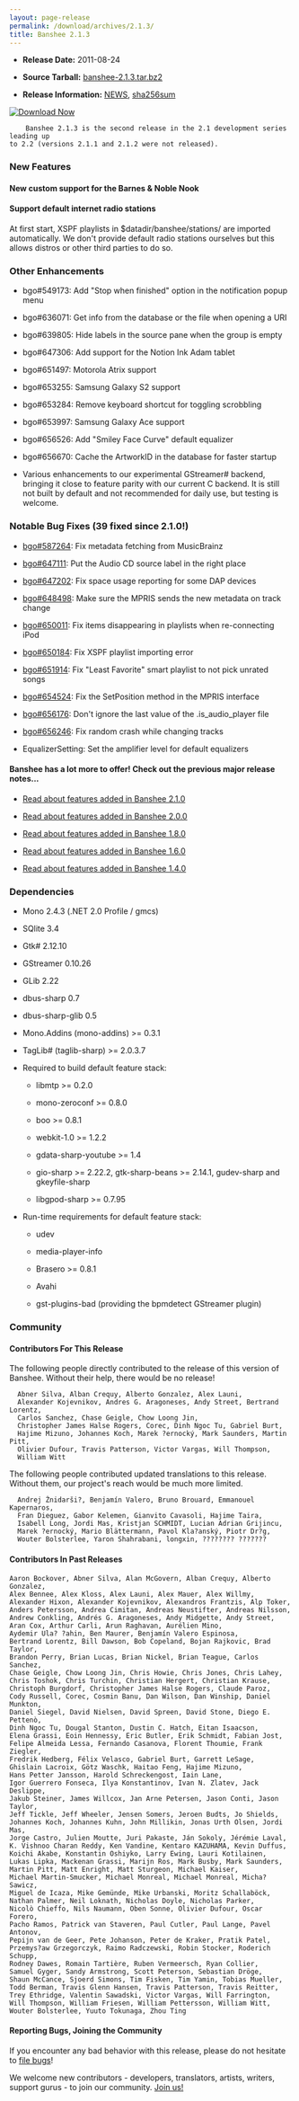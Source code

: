 ```yaml
---
layout: page-release
permalink: /download/archives/2.1.3/
title: Banshee 2.1.3
---
```



	
  * **Release Date:** 2011-08-24

	
  * **Source Tarball:** [banshee-2.1.3.tar.bz2](http://ftp.gnome.org/pub/GNOME/sources/banshee/2.1/banshee-2.1.3.tar.bz2)

	
  * **Release Information:**
[NEWS](http://ftp.gnome.org/pub/GNOME/sources/banshee/2.1/banshee-2.1.3.news),
[sha256sum](http://ftp.gnome.org/pub/GNOME/sources/banshee/2.1/banshee-2.1.3.sha256sum)




[![Download Now](/images/download-button.png)](/download)






        Banshee 2.1.3 is the second release in the 2.1 development series leading up
    to 2.2 (versions 2.1.1 and 2.1.2 were not released).





### New Features


      

####  New custom support for the Barnes & Noble Nook




####  Support default internet radio stations

At first start, XSPF playlists
        in $datadir/banshee/stations/ are imported automatically. We don't
        provide default radio stations ourselves but this allows distros or
        other third parties to do so.



### Other Enhancements





      
  * bgo#549173: Add "Stop when finished" option in the notification popup menu
      
  * bgo#636071: Get info from the database or the file when opening a URI
      
  * bgo#639805: Hide labels in the source pane when the group is empty
      
  * bgo#647306: Add support for the Notion Ink Adam tablet
      
  * bgo#651497: Motorola Atrix support
      
  * bgo#653255: Samsung Galaxy S2 support
      
  * bgo#653284: Remove keyboard shortcut for toggling scrobbling
      
  * bgo#653997: Samsung Galaxy Ace support
      
  * bgo#656526: Add "Smiley Face Curve" default equalizer
      
  * bgo#656670: Cache the ArtworkID in the database for faster startup
      
  * Various enhancements to our experimental GStreamer# backend, bringing it
        close to feature parity with our current C backend. It is still not
        built by default and not recommended for daily use, but testing is welcome.




### Notable Bug Fixes (39 fixed since 2.1.0!)





      
  * [bgo#587264](http://bugzilla.gnome.org/show_bug.cgi?id=587264): Fix metadata fetching from MusicBrainz
      
  * [bgo#647111](http://bugzilla.gnome.org/show_bug.cgi?id=647111): Put the Audio CD source label in the right place
      
  * [bgo#647202](http://bugzilla.gnome.org/show_bug.cgi?id=647202): Fix space usage reporting for some DAP devices
      
  * [bgo#648498](http://bugzilla.gnome.org/show_bug.cgi?id=648498): Make sure the MPRIS sends the new metadata on track change
      
  * [bgo#650011](http://bugzilla.gnome.org/show_bug.cgi?id=650011): Fix items disappearing in playlists when re-connecting iPod
      
  * [bgo#650184](http://bugzilla.gnome.org/show_bug.cgi?id=650184): Fix XSPF playlist importing error
      
  * [bgo#651914](http://bugzilla.gnome.org/show_bug.cgi?id=651914): Fix "Least Favorite" smart playlist to not pick unrated songs
      
  * [bgo#654524](http://bugzilla.gnome.org/show_bug.cgi?id=654524): Fix the SetPosition method in the MPRIS interface
      
  * [bgo#656176](http://bugzilla.gnome.org/show_bug.cgi?id=656176): Don't ignore the last value of the .is_audio_player file
      
  * [bgo#656246](http://bugzilla.gnome.org/show_bug.cgi?id=656246): Fix random crash while changing tracks
      
  * EqualizerSetting: Set the amplifier level for default equalizers




#### Banshee has a lot more to offer! Check out the previous major release notes...





	
  * [Read about features added in Banshee 2.1.0](/download/archives/2.1.0)

	
  * [Read about features added in Banshee 2.0.0](/download/archives/2.0.0)

	
  * [Read about features added in Banshee 1.8.0](/download/archives/1.8.0)

	
  * [Read about features added in Banshee 1.6.0](/download/archives/1.6.0)

	
  * [Read about features added in Banshee 1.4.0](/download/archives/1.4.0)




### Dependencies





	
  * Mono 2.4.3 (.NET 2.0 Profile / gmcs)

	
  * SQlite 3.4

	
  * Gtk# 2.12.10

	
  * GStreamer 0.10.26

	
  * GLib 2.22

	
  * dbus-sharp 0.7

	
  * dbus-sharp-glib 0.5

	
  * Mono.Addins (mono-addins) >= 0.3.1

	
  * TagLib# (taglib-sharp) >= 2.0.3.7

	
  * Required to build default feature stack:

	
    * libmtp >= 0.2.0

	
    * mono-zeroconf >= 0.8.0

	
    * boo >= 0.8.1

	
    * webkit-1.0 >= 1.2.2

	
    * gdata-sharp-youtube >= 1.4

	
    * gio-sharp >= 2.22.2, gtk-sharp-beans >= 2.14.1, gudev-sharp and gkeyfile-sharp

	
    * libgpod-sharp >= 0.7.95




	
  * Run-time requirements for default feature stack:

	
    * udev

	
    * media-player-info

	
    * Brasero >= 0.8.1

	
    * Avahi

	
    * gst-plugins-bad (providing the bpmdetect GStreamer plugin)







### Community





#### Contributors For This Release


The following people directly contributed to the release of this version of Banshee. Without their help, there would be no release!


> 
      Abner Silva, Alban Crequy, Alberto Gonzalez, Alex Launi,
      Alexander Kojevnikov, Andres G. Aragoneses, Andy Street, Bertrand Lorentz,
      Carlos Sanchez, Chase Geigle, Chow Loong Jin,
      Christopher James Halse Rogers, Corec, Dinh Ngoc Tu, Gabriel Burt,
      Hajime Mizuno, Johannes Koch, Marek ?ernocký, Mark Saunders, Martin Pitt,
      Olivier Dufour, Travis Patterson, Victor Vargas, Will Thompson,
      William Witt



The following people contributed updated translations to this release.    Without them, our project's reach would be much more limited.


> 
      Andrej Žnidarši?, Benjamín Valero, Bruno Brouard, Emmanouel Kapernaros,
      Fran Dieguez, Gabor Kelemen, Gianvito Cavasoli, Hajime Taira,
      Isabell Long, Jordi Mas, Kristjan SCHMIDT, Lucian Adrian Grijincu,
      Marek ?ernocký, Mario Blättermann, Pavol Kla?anský, Piotr Dr?g,
      Wouter Bolsterlee, Yaron Shahrabani, longxin, ???????? ???????





#### Contributors In Past Releases




> 
    Aaron Bockover, Abner Silva, Alan McGovern, Alban Crequy, Alberto Gonzalez,
    Alex Bennee, Alex Kloss, Alex Launi, Alex Mauer, Alex Willmy,
    Alexander Hixon, Alexander Kojevnikov, Alexandros Frantzis, Alp Toker,
    Anders Petersson, Andrea Cimitan, Andreas Neustifter, Andreas Nilsson,
    Andrew Conkling, Andrés G. Aragoneses, Andy Midgette, Andy Street,
    Aran Cox, Arthur Carli, Arun Raghavan, Aurélien Mino,
    Aydemir Ula? ?ahin, Ben Maurer, Benjamín Valero Espinosa,
    Bertrand Lorentz, Bill Dawson, Bob Copeland, Bojan Rajkovic, Brad Taylor,
    Brandon Perry, Brian Lucas, Brian Nickel, Brian Teague, Carlos Sanchez,
    Chase Geigle, Chow Loong Jin, Chris Howie, Chris Jones, Chris Lahey,
    Chris Toshok, Chris Turchin, Christian Hergert, Christian Krause,
    Christoph Burgdorf, Christopher James Halse Rogers, Claude Paroz,
    Cody Russell, Corec, Cosmin Banu, Dan Wilson, Dan Winship, Daniel Munkton,
    Daniel Siegel, David Nielsen, David Spreen, David Stone, Diego E. Pettenò,
    Dinh Ngoc Tu, Dougal Stanton, Dustin C. Hatch, Eitan Isaacson,
    Elena Grassi, Eoin Hennessy, Eric Butler, Erik Schmidt, Fabian Jost,
    Felipe Almeida Lessa, Fernando Casanova, Florent Thoumie, Frank Ziegler,
    Fredrik Hedberg, Félix Velasco, Gabriel Burt, Garrett LeSage,
    Ghislain Lacroix, Götz Waschk, Haitao Feng, Hajime Mizuno,
    Hans Petter Jansson, Harold Schreckengost, Iain Lane,
    Igor Guerrero Fonseca, Ilya Konstantinov, Ivan N. Zlatev, Jack Deslippe,
    Jakub Steiner, James Willcox, Jan Arne Petersen, Jason Conti, Jason Taylor,
    Jeff Tickle, Jeff Wheeler, Jensen Somers, Jeroen Budts, Jo Shields,
    Johannes Koch, Johannes Kuhn, John Millikin, Jonas Urth Olsen, Jordi Mas,
    Jorge Castro, Julien Moutte, Juri Pakaste, Ján Sokoly, Jérémie Laval,
    K. Vishnoo Charan Reddy, Ken Vandine, Kentaro KAZUHAMA, Kevin Duffus,
    Koichi Akabe, Konstantin Oshiyko, Larry Ewing, Lauri Kotilainen,
    Lukas Lipka, Mackenan Grassi, Marijn Ros, Mark Busby, Mark Saunders,
    Martin Pitt, Matt Enright, Matt Sturgeon, Michael Kaiser,
    Michael Martin-Smucker, Michael Monreal, Michael Monreal, Micha? Sawicz,
    Miguel de Icaza, Mike Gemünde, Mike Urbanski, Moritz Schallaböck,
    Nathan Palmer, Neil Loknath, Nicholas Doyle, Nicholas Parker,
    Nicolò Chieffo, Nils Naumann, Oben Sonne, Olivier Dufour, Oscar Forero,
    Pacho Ramos, Patrick van Staveren, Paul Cutler, Paul Lange, Pavel Antonov,
    Pepijn van de Geer, Pete Johanson, Peter de Kraker, Pratik Patel,
    Przemys?aw Grzegorczyk, Raimo Radczewski, Robin Stocker, Roderich Schupp,
    Rodney Dawes, Romain Tartière, Ruben Vermeersch, Ryan Collier,
    Samuel Gyger, Sandy Armstrong, Scott Peterson, Sebastian Dröge,
    Shaun McCance, Sjoerd Simons, Tim Fisken, Tim Yamin, Tobias Mueller,
    Todd Berman, Travis Glenn Hansen, Travis Patterson, Travis Reitter,
    Trey Ethridge, Valentin Sawadski, Victor Vargas, Will Farrington,
    Will Thompson, William Friesen, William Pettersson, William Witt,
    Wouter Bolsterlee, Yuuto Tokunaga, Zhou Ting





#### Reporting Bugs, Joining the Community


If you encounter any bad behavior with this release, please do not hesitate to [file bugs](/contribute/file-bugs/)!

We welcome new contributors - developers, translators, artists, writers, support gurus - to join our community.  [Join us!](/contribute)
